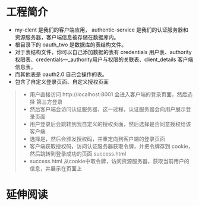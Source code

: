 # 工程简介
* my-clent 是我们的客户端应用， authentic-service 是我们的认证服务器和资源服务器，客户端信息被存储在数据库内。
* 根目录下的 oauth_two 是数据库的表结构文件。
* 对于表结构文件，你可以自己添加数据的表有 credentials 用户表、authority权限表、credentials—_authority用户与权限的关联表、client_details 客户端信息表，
* 而其他表是 oauth2.0 自己会操作的表。
* 包含了自定义登录页面、自定义授权页面

> * 用户直接访问 http://localhost:8001 会进入客户端的登录页面，然后选择 第三方登录
> * 然后客户端会访问认证服务器，这一过程，认证服务器会向用户展示登录页面
> * 用户登录后会跳转到我自定义的授权页面，然后选择是否同意授权给该客户端
> * 选择是，然后会颁发授权码，并重定向到客户端的登录页面
> * 客户端获取授权码，访问认证服务器获取令牌，并把令牌存到 cookie，然后跳转到登录成功的页面 success.html
> * success.html 从cookie中取令牌，访问资源服务器，获取当前用户的信息，并展示在页面上
# 延伸阅读

